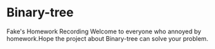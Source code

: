 # Binary-tree
Fake's Homework Recording
Welcome to everyone who annoyed by homework.Hope the project about Binary-tree can solve your problem.
